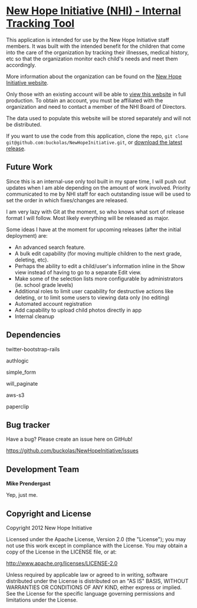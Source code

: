 [New Hope Initiative (NHI) - Internal Tracking Tool](http://newhopeinitiative.org)
====================================================

This application is intended for use by the New Hope Initiative staff members. It was built with the intended benefit for the children that come into the care of the organization by tracking their illnesses, medical history, etc so that the organization monitor each child's needs and meet them accordingly. 

More information about the organization can be found on the [New Hope Initiative website](http://newhopeinitiative.org).

Only those with an existing account will be able to [view this website]() in full production. To obtain an account, you must be affiliated with the organization and need to contact a member of the NHI Board of Directors. 

The data used to populate this website will be stored separately and will not be distributed.

If you want to use the code from this application, clone the repo, `git clone git@github.com:buckolas/NewHopeInitiative.git`, or [download the latest release](https://github.com/buckolas/NewHopeInitiative/zipball/master).



Future Work
-----------

Since this is an internal-use only tool built in my spare time, I will push out updates when I am able depending on the amount of work involved. Priority communicated to me by NHI staff for each outstanding issue will be used to set the order in which fixes/changes are released. 

I am very lazy with Git at the moment, so who knows what sort of release format I will follow. Most likely everything will be released as major.

Some ideas I have at the moment for upcoming releases (after the initial deployment) are:
- An advanced search feature.
- A bulk edit capability (for moving multiple children to the next grade, deleting, etc).
- Perhaps the ability to edit a child/user's information inline in the Show view instead of having to go to a separate Edit view.
- Make some of the selection lists more configurable by administrators (ie. school grade levels)
- Additional roles to limit user capability for destructive actions like deleting, or to limit some users to viewing data only (no editing)
- Automated account registration
- Add capability to upload child photos directly in app
- Internal cleanup



Dependencies
------------

twitter-bootstrap-rails

authlogic

simple_form

will_paginate

aws-s3

paperclip



Bug tracker
-----------

Have a bug? Please create an issue here on GitHub!

https://github.com/buckolas/NewHopeInitiative/issues



Development Team 
----------------

**Mike Prendergast**

Yep, just me.



Copyright and License
---------------------

Copyright 2012 New Hope Initiative

Licensed under the Apache License, Version 2.0 (the "License");
you may not use this work except in compliance with the License.
You may obtain a copy of the License in the LICENSE file, or at:

   http://www.apache.org/licenses/LICENSE-2.0

Unless required by applicable law or agreed to in writing, software
distributed under the License is distributed on an "AS IS" BASIS,
WITHOUT WARRANTIES OR CONDITIONS OF ANY KIND, either express or implied.
See the License for the specific language governing permissions and
limitations under the License.